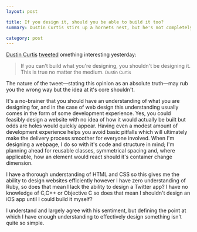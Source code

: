 ```yaml
---
layout: post

title: If you design it, should you be able to build it too?
summary: Dustin Curtis stirs up a hornets nest, but he's not completely mad.

category: post
---
```

[Dustin Curtis](https://twitter.com/dcurtis) [tweeted](https://twitter.com/#!/dcurtis/status/194977107816886274) omething interesting yesterday:

> If you can't build what you're designing, you shouldn't be designing it. 
> This is true no matter the medium.
> <small>Dustin Curtis</small>

The nature of the tweet&mdash;stating this opinion as an absolute truth&mdash;may rub you the wrong way but the idea at it's core shouldn't.

It's a no-brainer that you should have an understanding of what you are designing for, and in the case of web design this understanding usually comes in the form of some development experience. Yes, you could feasibly design a website with no idea of how it would actually be built but odds are holes would quickly appear. Having even a modest amount of development experience helps you avoid basic pitfalls which will ultimately make the delivery process smoother for everyone involved.  When I'm designing a webpage, I do so with it's code and structure in mind; I'm planning ahead for reusable classes, symmetrical spacing and, where applicable, how an element would react should it's container change dimension.

I have a thorough understanding of HTML and CSS so this gives me the ability to design websites efficiently however I have zero understanding of Ruby, so does that mean I lack the ability to design a Twitter app? I have no knowledge of C,C++ or Objective C so does that mean I shouldn't design an iOS app until I could build it myself? 

I understand and largely agree with his sentiment, but defining the point at which I have enough understanding to effectively design something isn't quite so simple.